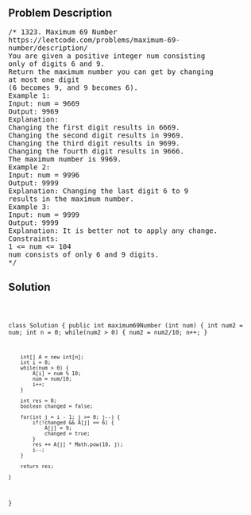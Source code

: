 <!--
<style>
  body { font-family: Arial, sans-serif; }
  .container { max-width: 100%; margin: 0 auto; padding: 10px; }
  .comment-block { max-width: 30%; background-color: #f9f9f9; padding: 10px; border-left: 5px solid #ccc; overflow-wrap: break-word; white-space: pre-wrap; }
  .code-block { background-color: #f4f4f4; padding: 10px; border: 1px solid #ddd; overflow-wrap: break-word; white-space: pre-wrap; }
</style>
-->

<div class='container'>
<h2>Problem Description</h2>
<div class='comment-block'>
<pre>
/* 1323. Maximum 69 Number
https://leetcode.com/problems/maximum-69-
number/description/
You are given a positive integer num consisting
only of digits 6 and 9.
Return the maximum number you can get by changing
at most one digit
(6 becomes 9, and 9 becomes 6).
Example 1:
Input: num = 9669
Output: 9969
Explanation:
Changing the first digit results in 6669.
Changing the second digit results in 9969.
Changing the third digit results in 9699.
Changing the fourth digit results in 9666.
The maximum number is 9969.
Example 2:
Input: num = 9996
Output: 9999
Explanation: Changing the last digit 6 to 9
results in the maximum number.
Example 3:
Input: num = 9999
Output: 9999
Explanation: It is better not to apply any change.
Constraints:
1 <= num <= 104
num consists of only 6 and 9 digits.
*/
</pre>
</div>

<h2>Solution</h2>
<div class='code-block'>
<pre><code class='language-java'>

class Solution {
    public int maximum69Number (int num) {
        int num2 = num;
        int n = 0;
        while(num2 > 0) {
            num2 = num2/10;
            n++;
        }

        int[] A = new int[n];
        int i = 0;
        while(num > 0) {
            A[i] = num % 10;
            num = num/10;
            i++;
        }

        int res = 0;
        boolean changed = false;

        for(int j = i - 1; j >= 0; j--) {
            if(!changed && A[j] == 6) {
                A[j] = 9;
                changed = true;
            }
            res += A[j] * Math.pow(10, j);
            i--;
        }

        return res;
        
    }
}</code></pre>
</div>
</div>

